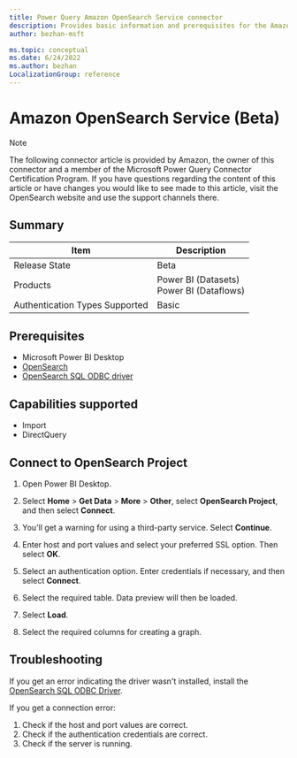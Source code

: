 ```yaml
---
title: Power Query Amazon OpenSearch Service connector
description: Provides basic information and prerequisites for the Amazon OpenSearch Service connector, includes descriptions of the optional input parameters, and discusses limitations and issues you might encounter.
author: bezhan-msft

ms.topic: conceptual
ms.date: 6/24/2022
ms.author: bezhan
LocalizationGroup: reference
---
```


# Amazon OpenSearch Service (Beta)

>[!Note]
>The following connector article is provided by Amazon, the owner of this connector and a member of the Microsoft Power Query Connector Certification Program. If you have questions regarding the content of this article or have changes you would like to see made to this article, visit the OpenSearch website and use the support channels there.

## Summary

| Item | Description |
| ---- | ----------- |
| Release State | Beta |
| Products | Power BI (Datasets)<br/>Power BI (Dataflows) |
| Authentication Types Supported | Basic |

## Prerequisites

* Microsoft Power BI Desktop
* [OpenSearch](https://docs-beta.opensearch.org/opensearch/install/index/)
* [OpenSearch SQL ODBC driver](https://docs-beta.opensearch.org/search-plugins/sql/odbc/)

## Capabilities supported

* Import
* DirectQuery

## Connect to OpenSearch Project

1. Open Power BI Desktop.

2. Select **Home** > **Get Data** > **More** > **Other**, select **OpenSearch Project**, and then select **Connect**.

3. You'll get a warning for using a third-party service. Select **Continue**.

4. Enter host and port values and select your preferred SSL option. Then select **OK**.

5. Select an authentication option. Enter credentials if necessary, and then select **Connect**.

6. Select the required table. Data preview will then be loaded.

7. Select **Load**.

8. Select the required columns for creating a graph.

## Troubleshooting

If you get an error indicating the driver wasn't installed, install the [OpenSearch SQL ODBC Driver](https://docs-beta.opensearch.org/search-plugins/sql/odbc/).

If you get a connection error:

1. Check if the host and port values are correct.
2. Check if the authentication credentials are correct.
3. Check if the server is running.
